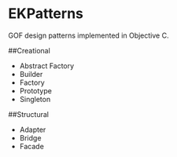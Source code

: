 EKPatterns
==========

GOF design patterns implemented in Objective C.

##Creational
- Abstract Factory
- Builder
- Factory   
- Prototype
- Singleton

##Structural
- Adapter
- Bridge
- Facade


